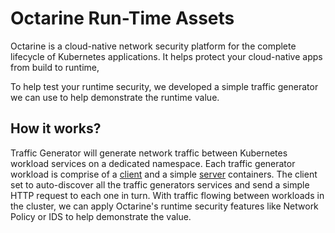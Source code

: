 # Octarine Run-Time Assets

Octarine is a cloud-native network security platform for the complete lifecycle of Kubernetes applications. It helps protect your cloud-native apps from build to runtime, 
<MARKETING DESCRIPTION OF THE RUNTIME FEATURES>

To help test your runtime security, we developed a simple traffic generator we can use to help demonstrate the runtime value.

## How it works?
Traffic Generator will generate network traffic between Kubernetes workload services on a dedicated namespace. Each traffic generator workload is comprise of a [client](./client/README.md) and a simple [server](./server/README.md) containers. The client set to auto-discover all the traffic generators services and send a simple HTTP request to each one in turn. With traffic flowing between workloads in the cluster, we can apply Octarine's runtime security features like Network Policy or IDS to help demonstrate the value.